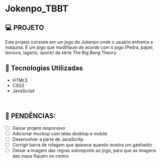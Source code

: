 # Jokenpo_TBBT

## 💻 PROJETO
Este projeto consiste em um jogo de Jokenpo onde o usuário enfrenta a máquina. É um jogo que modifiquei de acordo com o jogo (Pedra, papel, tesoura, lagarto, spock)  da série The Big Bang Theory.

##  🚀 Tecnologias Utilizadas

- HTML5
- CSS3
- JavaScript

<br>

## 📝 PENDÊNCIAS:

- [ ] Deixar projeto responsivo
- [ ] Adicionar mockup com telas desktop e mobile
- [ ] Desenvolver a parte de JavaScritp
- [ ] Corrigir barra de rolagem que aparece quando mostra um ganhador
- [ ] Deixar a imagem das regras sobreposto ao jogo, para que as imagens das maos fiquem no centro
